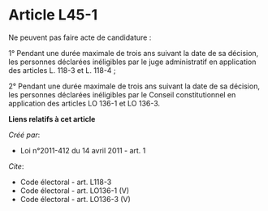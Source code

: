 # Article L45-1

Ne peuvent pas faire acte de candidature : 

1° Pendant une durée maximale de trois ans suivant la date de sa décision, les personnes déclarées inéligibles par le juge
administratif en application des articles L. 118-3 et L. 118-4 ; 

2° Pendant une durée maximale de trois ans suivant la date de sa décision, les personnes déclarées inéligibles par le Conseil
constitutionnel en application des articles LO 136-1 et LO 136-3.

**Liens relatifs à cet article**

_Créé par_:

  - Loi n°2011-412 du 14 avril 2011 - art. 1

_Cite_:

  - Code électoral - art. L118-3
  - Code électoral - art. LO136-1 (V)
  - Code électoral - art. LO136-3 (V)
